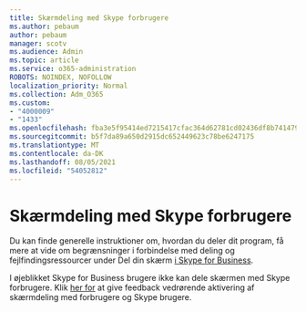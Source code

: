 ```yaml
---
title: Skærmdeling med Skype forbrugere
ms.author: pebaum
author: pebaum
manager: scotv
ms.audience: Admin
ms.topic: article
ms.service: o365-administration
ROBOTS: NOINDEX, NOFOLLOW
localization_priority: Normal
ms.collection: Adm_O365
ms.custom:
- "4000009"
- "1433"
ms.openlocfilehash: fba3e5f95414ed7215417cfac364d62781cd02436df8b741479d136a606df757
ms.sourcegitcommit: b5f7da89a650d2915dc652449623c78be6247175
ms.translationtype: MT
ms.contentlocale: da-DK
ms.lasthandoff: 08/05/2021
ms.locfileid: "54052812"
---
```

# <a name="screen-sharing-with-skype-consumer-users"></a>Skærmdeling med Skype forbrugere

Du kan finde generelle instruktioner om, hvordan du deler dit program, få mere at vide om begrænsninger i forbindelse med deling og fejlfindingsressourcer under Del din skærm [i Skype for Business](https://support.microsoft.com/office/share-and-present-content-from-skype-meetings-app-skype-for-business-web-app-234b0c06-a88d-4707-904c-4fd6c571fc01).  

I øjeblikket Skype for Business brugere ikke kan dele skærmen med Skype forbrugere. Klik [her for](https://www.skypefeedback.com/forums/299913-generally-available/suggestions/12335259-enable-screen-sharing-to-consumer-skype-users) at give feedback vedrørende aktivering af skærmdeling med forbrugere og Skype brugere. 